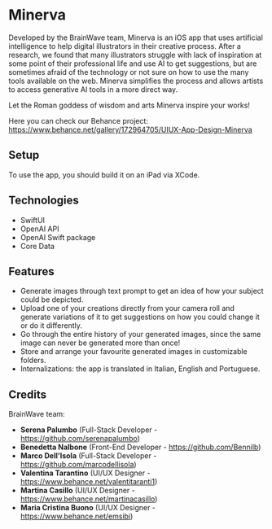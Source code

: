 # Minerva
Developed by the BrainWave team, Minerva is an iOS app that uses artificial intelligence to help digital illustrators in their creative process. After a research, we found that many illustrators struggle with lack of inspiration at some point of their professional life and use AI to get suggestions, but are sometimes afraid of the technology or not sure on how to use the many tools available on the web. Minerva simplifies the process and allows artists to access generative AI tools in a more direct way.

Let the Roman goddess of wisdom and arts Minerva inspire your works!

Here you can check our Behance project: https://www.behance.net/gallery/172964705/UIUX-App-Design-Minerva

## Setup
To use the app, you should build it on an iPad via XCode.

## Technologies
- SwiftUI
- OpenAI API
- OpenAI Swift package
- Core Data

## Features
- Generate images through text prompt to get an idea of how your subject could be depicted.
- Upload one of your creations directly from your camera roll and generate variations of it to get suggestions on how you could change it or do it differently.
- Go through the entire history of your generated images, since the same image can never be generated more than once!
- Store and arrange your favourite generated images in customizable folders.
- Internalizations: the app is translated in Italian, English and Portuguese.

## Credits
BrainWave team:
- **Serena Palumbo** (Full-Stack Developer - https://github.com/serenapalumbo)
- **Benedetta Nalbone** (Front-End Developer - https://github.com/Bennilb)
- **Marco Dell'Isola** (Full-Stack Developer - https://github.com/marcodellisola)
- **Valentina Tarantino** (UI/UX Designer - https://www.behance.net/valentitaranti1)
- **Martina Casillo** (UI/UX Designer - https://www.behance.net/martinacasillo)
- **Maria Cristina Buono** (UI/UX Designer - https://www.behance.net/emsibi)
